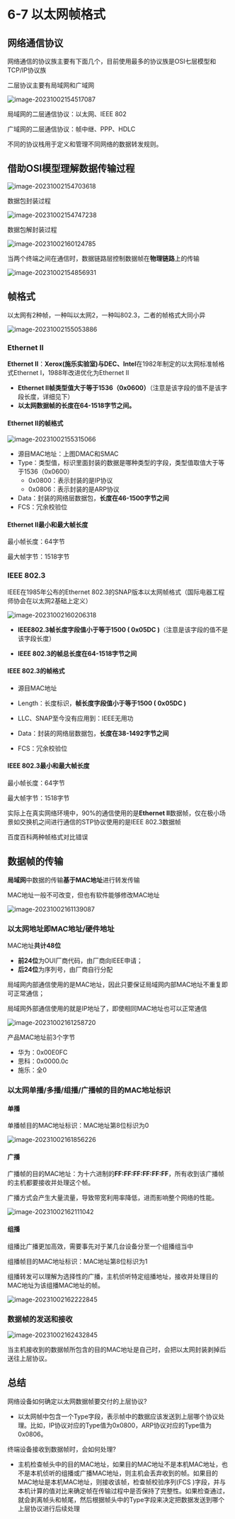 # 6-7 以太网帧格式

## 网络通信协议

网络通信的协议族主要有下面几个，目前使用最多的协议族是OSI七层模型和TCP/IP协议族

二层协议主要有局域网和广域网

![image-20231002154517087](https://img.yatjay.top/md/image-20231002154517087.png)

局域网的二层通信协议：以太网、IEEE 802

广域网的二层通信协议：帧中继、PPP、HDLC

不同的协议栈用于定义和管理不同网络的数据转发规则。

## 借助OSI模型理解数据传输过程

![image-20231002154703618](https://img.yatjay.top/md/image-20231002154703618.png)

数据包封装过程

![image-20231002154747238](https://img.yatjay.top/md/image-20231002154747238.png)

数据包解封装过程

![image-20231002160124785](https://img.yatjay.top/md/image-20231002160124785.png)

当两个终端之间在通信时，数据链路层控制数据帧在**物理链路**上的传输

![image-20231002154856931](https://img.yatjay.top/md/image-20231002154856931.png)

## 帧格式

以太网有2种帧，一种叫以太网2，一种叫802.3，二者的帧格式大同小异

![image-20231002155053886](https://img.yatjay.top/md/image-20231002155053886.png)

### Ethernet Ⅱ

**Ethernet Ⅱ**：**Xerox(施乐实验室)与DEC、Intel**在1982年制定的以太网标准帧格式Ethernet Ⅰ，1988年改进优化为Ethernet Ⅱ

- **Ethernet Ⅱ帧类型值大于等于1536（0x0600）**（注意是该字段的值不是该字段长度，详细见下）
- **以太网数据帧的长度在64-1518字节之间。**

#### Ethernet Ⅱ的帧格式

![image-20231002155315066](https://img.yatjay.top/md/image-20231002155315066.png)

- 源目MAC地址：上图DMAC和SMAC
- Type：类型值，标识里面封装的数据是哪种类型的字段，类型值取值大于等于1536（0x0600）
  - 0x0800：表示封装的是IP协议
  - 0x0806：表示封装的是ARP协议
- Data：封装的网络层数据包，**长度在46-1500字节之间**
- FCS：冗余校验位

#### Ethernet Ⅱ最小和最大帧长度

最小帧长度：64字节

最大帧字节：1518字节

### IEEE 802.3

IEEE在1985年公布的Ethernet 802.3的SNAP版本以太网帧格式（国际电器工程师协会在以太网2基础上定义）

![image-20231002160206318](https://img.yatjay.top/md/image-20231002160206318.png)

- **IEEE802.3帧长度字段值小于等于1500 ( 0x05DC )**（注意是该字段的值不是该字段长度）

- **IEEE 802.3的帧总长度在64-1518字节之间**

#### IEEE 802.3的帧格式

- 源目MAC地址
- Length：长度标识，**帧长度字段值小于等于1500 ( 0x05DC )**
- LLC、SNAP至今没有应用到：IEEE无用功

- Data：封装的网络层数据包，**长度在38-1492字节之间**
- FCS：冗余校验位

#### IEEE 802.3最小和最大帧长度

最小帧长度：64字节

最大帧字节：1518字节

实际上在真实网络环境中，90%的通信使用的是**Ethernet Ⅱ**数据帧，仅在极小场景如交换机之间进行通信的STP协议使用的是IEEE 802.3数据帧

百度百科两种帧格式对比错误

## 数据帧的传输

**局域网**中数据的传输**基于MAC地址**进行转发传输

MAC地址一般不可改变，但也有软件能够修改MAC地址

![image-20231002161139087](https://img.yatjay.top/md/image-20231002161139087.png)

### 以太网地址即MAC地址/硬件地址

MAC地址**共计48位**

- **前24位**为OUI厂商代码，由厂商向IEEE申请；
- **后24位**为序列号，由厂商自行分配

局域网内部通信使用的是MAC地址，因此只要保证局域网内部MAC地址不重复即可正常通信；

局域网外部通信使用的就是IP地址了，即使相同MAC地址也可以正常通信

![image-20231002161258720](https://img.yatjay.top/md/image-20231002161258720.png)

产品MAC地址前3个字节

- 华为：0x00E0FC
- 思科：0x0000.0c
- 施乐：全0

### 以太网单播/多播/组播/广播帧的目的MAC地址标识

#### 单播

单播帧目的MAC地址标识：MAC地址第8位标识为0

![image-20231002161856226](https://img.yatjay.top/md/image-20231002161856226.png)

#### 广播

广播帧的目的MAC地址：为十六进制的**FF:FF:FF:FF:FF:FF**，所有收到该广播帧的主机都要接收并处理这个帧。

广播方式会产生大量流量，导致带宽利用率降低，进而影响整个网络的性能。

![image-20231002162111042](https://img.yatjay.top/md/image-20231002162111042.png)

#### 组播

组播比广播更加高效，需要事先对于某几台设备分至一个组播组当中

组播帧目的MAC地址标识：MAC地址第8位标识为1

组播转发可以理解为选择性的广播，主机侦听特定组播地址，接收并处理目的MAC地址为该组播MAC地址的帧。

![image-20231002162222845](https://img.yatjay.top/md/image-20231002162222845.png)

### 数据帧的发送和接收

![image-20231002162432845](https://img.yatjay.top/md/image-20231002162432845.png)

当主机接收到的数据帧所包含的目的MAC地址是自己时，会把以太网封装剥掉后送往上层协议。

## 总结

网络设备如何确定以太网数据帧要交付的上层协议?

- 以太网帧中包含一个Type字段，表示帧中的数据应该发送到上层哪个协议处理。比如，IP协议对应的Type值为0x0800，ARP协议对应的Type值为0x0806。

终端设备接收到数据帧时，会如何处理?

- 主机检查帧头中的目的MAC地址，如果目的MAC地址不是本机MAC地址，也不是本机侦听的组播或广播MAC地址，则主机会丢弃收到的帧。如果目的MAC地址是本机MAC地址，则接收该帧，检查帧校验序列(FCS )字段，并与本机计算的值对比来确定帧在传输过程中是否保持了完整性。如果检查通过，就会剥离帧头和帧尾，然后根据帧头中的Type字段来决定把数据发送到哪个上层协议进行后续处理
